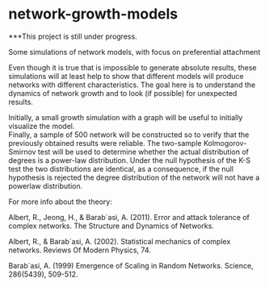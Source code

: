# network-growth-models


***This project is still under progress.

Some simulations of network models, with focus on preferential attachment

Even though it is true that is impossible to generate absolute results, these simulations will at least help to show that different models will produce networks with different characteristics. 
The goal here is to understand the dynamics of network growth and to look (if possible) for unexpected results.

Initially, a small growth simulation with a graph will be useful to initially visualize the model.  
Finally, a sample of 500 network will be constructed so to verify that the previously obtained results were reliable. The two-sample Kolmogorov-Smirnov test will be used to determine whether the actual distribution of degrees is a power-law distribution. Under the null hypothesis of the K-S test the two distributions are identical, as a consequence, if the null hypothesis is rejected the degree distribution of the network will not have a powerlaw distribution.




For more info about the theory:

Albert, R., Jeong, H., & Barab´asi, A. (2011). Error and attack tolerance of complex networks. The Structure and Dynamics of Networks. 

Albert, R., & Barab´asi, A. (2002). Statistical mechanics of complex networks. Reviews Of Modern Physics, 74. 

Barab´asi, A. (1999) Emergence of Scaling in Random Networks. Science, 286(5439), 509-512. 
